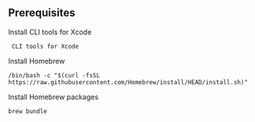 ## Prerequisites

Install CLI tools for Xcode

` CLI tools for Xcode`

Install Homebrew

`/bin/bash -c "$(curl -fsSL https://raw.githubusercontent.com/Homebrew/install/HEAD/install.sh)"`

Install Homebrew packages

`brew bundle`


